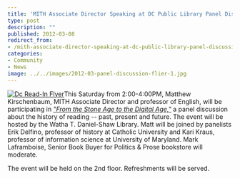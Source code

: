 ```yaml
---
title: 'MITH Associate Director Speaking at DC Public Library Panel Discussion on History of Reading'
type: post
description: ""
published: 2012-03-08
redirect_from: 
- /mith-associate-director-speaking-at-dc-public-library-panel-discussion-on-history-of-reading/
categories:
- Community
- News
image: ../../images/2012-03-panel-discussion-flier-1.jpg
---
```

[![Dc Read-In Flyer](http://mith.umd.edu/wp-content/uploads/2012/03/panel-discussion-flier-1.jpg)](../../images/2012-03-panel-discussion-flier-1.jpg)This Saturday from 2:00-4:00PM, Matthew Kirschenbaum, MITH Associate Director and professor of English, will be participating in [_"From the Stone Age to the Digital Age,"_](http://www.dclibrary.org/node/29895) a panel discussion about the history of reading -- past, present and future. The event will be hosted by the Watha T. Daniel-Shaw Library. Matt will be joined by panelists Erik Delfino, professor of history at Catholic University and Kari Kraus, professor of information science at University of Maryland. Mark Laframboise, Senior Book Buyer for Politics & Prose bookstore will moderate.

The event will be held on the 2nd floor. Refreshments will be served.
